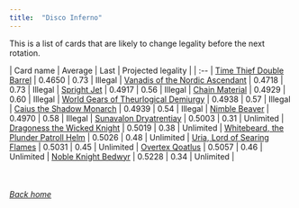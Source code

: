 ```yaml
---
title:  "Disco Inferno"
---
```


This is a list of cards that are likely to change legality before the next rotation.

| Card name | Average | Last | Projected legality |
| :-- |
[Time Thief Double Barrel](https://db.ygoprodeck.com/card/?search=Time%20Thief%20Double%20Barrel) | 0.4650 | 0.73 | Illegal |
[Vanadis of the Nordic Ascendant](https://db.ygoprodeck.com/card/?search=Vanadis%20of%20the%20Nordic%20Ascendant) | 0.4718 | 0.73 | Illegal |
[Spright Jet](https://db.ygoprodeck.com/card/?search=Spright%20Jet) | 0.4917 | 0.56 | Illegal |
[Chain Material](https://db.ygoprodeck.com/card/?search=Chain%20Material) | 0.4929 | 0.60 | Illegal |
[World Gears of Theurlogical Demiurgy](https://db.ygoprodeck.com/card/?search=World%20Gears%20of%20Theurlogical%20Demiurgy) | 0.4938 | 0.57 | Illegal |
[Caius the Shadow Monarch](https://db.ygoprodeck.com/card/?search=Caius%20the%20Shadow%20Monarch) | 0.4939 | 0.54 | Illegal |
[Nimble Beaver](https://db.ygoprodeck.com/card/?search=Nimble%20Beaver) | 0.4970 | 0.58 | Illegal |
[Sunavalon Dryatrentiay](https://db.ygoprodeck.com/card/?search=Sunavalon%20Dryatrentiay) | 0.5003 | 0.31 | Unlimited |
[Dragoness the Wicked Knight](https://db.ygoprodeck.com/card/?search=Dragoness%20the%20Wicked%20Knight) | 0.5019 | 0.38 | Unlimited |
[Whitebeard, the Plunder Patroll Helm](https://db.ygoprodeck.com/card/?search=Whitebeard,%20the%20Plunder%20Patroll%20Helm) | 0.5026 | 0.48 | Unlimited |
[Uria, Lord of Searing Flames](https://db.ygoprodeck.com/card/?search=Uria,%20Lord%20of%20Searing%20Flames) | 0.5031 | 0.45 | Unlimited |
[Overtex Qoatlus](https://db.ygoprodeck.com/card/?search=Overtex%20Qoatlus) | 0.5057 | 0.46 | Unlimited |
[Noble Knight Bedwyr](https://db.ygoprodeck.com/card/?search=Noble%20Knight%20Bedwyr) | 0.5228 | 0.34 | Unlimited |

<br>

###### [Back home](index)